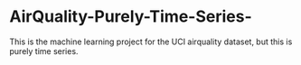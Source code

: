 # AirQuality-Purely-Time-Series-
This is the machine learning project for the UCI airquality dataset, but this is purely time series.
